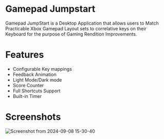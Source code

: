 # Gamepad Jumpstart 
 Gamepad JumpStart is a Desktop Application that allows users to Match Practicable Xbox Gamepad Layout sets to correlative keys on their Keyboard for the purpose of Gaming Rendition Improvements.

# Features
- Configurable Key mappings
- Feedback Animation
- Light Mode/Dark mode
- Score Counter
- Full Shortcuts Support
- Built-in Timer
# Screenshots
![Screenshot from 2024-09-08 15-30-40](https://github.com/user-attachments/assets/aca24619-f25f-41a3-8151-c8d119531011)
